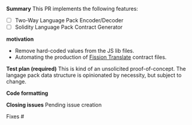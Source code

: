 **Summary**
This PR implements the following features:

* [ ] Two-Way Language Pack Encoder/Decoder
* [ ] Solidity Language Pack Contract Generator

**motivation**
* Remove hard-coded values from the JS lib files. 
* Automating the production of [Fission Translate](https://github.com/jenncoop/ethereum-localized-messaging#readme) contract files.

**Test plan (required)**
This is kind of an unsolicited proof-of-concept.  The langage pack data structure is opinionated by necessity, but subject to change.

**Code formatting**
<!-- Make sure it passes ESLint. -->

**Closing issues**
Pending issue creation
<!-- Put `closes #XXXX` in your comment to auto-close the issue that your PR fixes (if such). -->
Fixes #